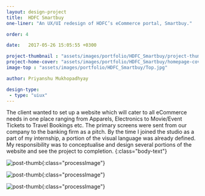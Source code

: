 ```yaml
---
layout: design-project
title:  HDFC Smartbuy
one-liner: "An UX/UI redesign of HDFC’s eCommerce portal, Smartbuy."

order: 4

date:   2017-05-26 15:05:55 +0300

project-thumbnail : "assets/images/portfolio/HDFC_Smartbuy/project-thumbnail.jpg"
project-home-cover: "assets/images/portfolio/HDFC_Smartbuy/homepage-cover.jpg"
image-top : "assets/images/portfolio/HDFC_Smartbuy/Top.jpg"

author: Priyanshu Mukhopadhyay

design-type:
 - type: "uiux"
---
```


The client wanted to set up a website which will cater to all eCommerce needs in one place ranging from Apparels, Electronics to Movie/Event Tickets to Travel Bookings etc. The primary screens were sent from our company to the banking firm as a pitch. By the time I joined the studio as a part of my internship, a portion of the visual language was already defined.
My responsibility was to conceptualise and design several portions of the website and see the project to completion.
{:class="body-text"}

![post-thumb]({{site.baseurl}}/assets/images/portfolio/HDFC_Smartbuy/1.jpg){:class="processImage"}

![post-thumb]({{site.baseurl}}/assets/images/portfolio/HDFC_Smartbuy/2.jpg){:class="processImage"}

![post-thumb]({{site.baseurl}}/assets/images/portfolio/HDFC_Smartbuy/3.jpg){:class="processImage"}
